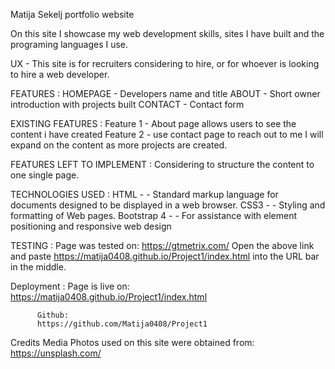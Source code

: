 Matija Sekelj portfolio website

On this site I showcase my web development skills, sites I have built and the programing languages I use.

UX  -  This site is for recruiters considering to hire, or for whoever is looking to hire a web developer.
 
FEATURES : 
          HOMEPAGE      - Developers name and title 
          ABOUT 	- Short owner introduction with projects built
          CONTACT	- Contact form

EXISTING FEATURES : 
          Feature 1 - About page allows users to see the content i have created
          Feature 2 - use contact page to reach out to me
          I will expand on the content as more projects are created.
 
FEATURES LEFT TO IMPLEMENT : 
          Considering to structure the content to one single page.
 
TECHNOLOGIES USED : 
          HTML        - - Standard markup language for documents designed to be displayed in a web browser.
          CSS3        - - Styling and formatting of Web pages.
          Bootstrap 4 - - For assistance with element positioning and responsive web design

TESTING : 
          Page was tested on: https://gtmetrix.com/
          Open the above link and paste https://matija0408.github.io/Project1/index.html into the URL bar in the middle.

Deployment : 
          Page is live on:
          https://matija0408.github.io/Project1/index.html

          Github:
          https://github.com/Matija0408/Project1
 Credits
 Media
 Photos used on this site were obtained from:
 https://unsplash.com/
 


